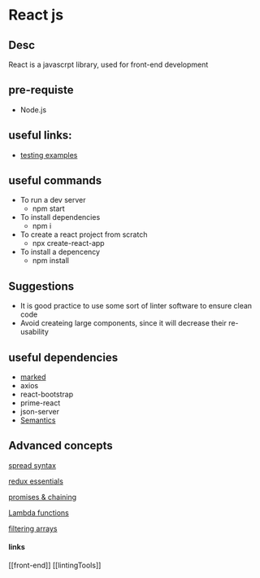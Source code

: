 
# React js

## Desc
React is a javascrpt library, used for front-end development



## pre-requiste
- Node.js


## useful links:
- [testing examples](https://reactjs.org/docs/testing-recipes.html)

## useful commands
- To run a dev server
    - npm start
- To install dependencies
    - npm i
- To create a react project from scratch 
    - npx create-react-app <appName>
- To install a depencency 
  - npm install <Dependecy name>
                         
## Suggestions
- It is good practice to use some sort of linter software to ensure clean code
- Avoid createing large components, since it will decrease their re-usability


## useful dependencies
- [marked](https://www.npmjs.com/package/marked)
- axios
- react-bootstrap
- prime-react
- json-server
- <ins>Semantics</ins>

## Advanced concepts
[spread syntax](https://developer.mozilla.org/en-US/docs/Web/JavaScript/Reference/Operators/Spread_syntax)

[redux essentials](https://redux.js.org/tutorials/essentials/part-1-overview-concepts)

[promises & chaining](https://developer.mozilla.org/en-US/docs/Web/JavaScript/Guide/Using_promises)

[Lambda functions](https://www.w3schools.com/java/java_lambda.asp)

[filtering arrays](https://upmostly.com/tutorials/react-filter-filtering-arrays-in-react-with-examples)


#### links
[[front-end]]
[[lintingTools]]







